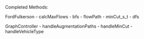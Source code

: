 Completed Methods:

FordFulkerson       - calcMaxFlows
                    - bfs
                    - flowPath
                    - minCut_s_t
                    - dfs

GraphController     - handleAugmentationPaths
                    - handleMinCut
                    - handleVehicleType